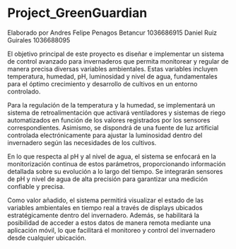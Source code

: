# Project_GreenGuardian
Elaborado por
Andres Felipe Penagos Betancur 1036686915
Daniel Ruiz Guirales 1036688095

El objetivo principal de este proyecto es diseñar e implementar un sistema de control avanzado para invernaderos que permita monitorear y regular de manera precisa diversas variables ambientales. Estas variables incluyen temperatura, humedad, pH, luminosidad y nivel de agua, fundamentales para el óptimo crecimiento y desarrollo de cultivos en un entorno controlado.

Para la regulación de la temperatura y la humedad, se implementará un sistema de retroalimentación que activará ventiladores y sistemas de riego automatizados en función de los valores registrados por los sensores correspondientes. Asimismo, se dispondrá de una fuente de luz artificial controlada electrónicamente para ajustar la luminosidad dentro del invernadero según las necesidades de los cultivos.

En lo que respecta al pH y al nivel de agua, el sistema se enfocará en la monitorización continua de estos parámetros, proporcionando información detallada sobre su evolución a lo largo del tiempo. Se integrarán sensores de pH y nivel de agua de alta precisión para garantizar una medición confiable y precisa.

Como valor añadido, el sistema permitirá visualizar el estado de las variables ambientales en tiempo real a través de displays ubicados estratégicamente dentro del invernadero. Además, se habilitará la posibilidad de acceder a estos datos de manera remota mediante una aplicación móvil, lo que facilitará el monitoreo y control del invernadero desde cualquier ubicación.
